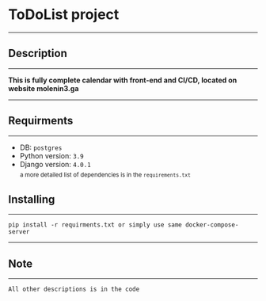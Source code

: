 # ToDoList project
______
## Description
______
**This is fully complete calendar with front-end and CI/CD, located on website molenin3.ga**
_____
## Requirments
_____
- DB: `postgres`<br>
- Python version: `3.9`<br>
- Django version: `4.0.1`<br>
<sub>  a more detailed list of dependencies is in the `requirements.txt` </sub>

## Installing
_____
`pip install -r requirments.txt or simply use same docker-compose-server` 
_____

## Note
_____
`All other descriptions is in the code`
